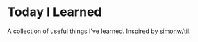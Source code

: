 # Today I Learned

A collection of useful things I've learned. Inspired by [simonw/til](https://github.com/simonw/til).
